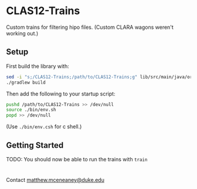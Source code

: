 # CLAS12-Trains

Custom trains for filtering hipo files.  (Custom CLARA wagons weren't working out.)

## Setup

First build the library with:
```bash
sed -i "s;/CLAS12-Trains;/path/to/CLAS12-Trains;g" lib/src/main/java/org/jlab/trains/*.java
./gradlew build
```
Then add the following to your startup script:
```bash
pushd /path/to/CLAS12-Trains >> /dev/null
source ./bin/env.sh
popd >> /dev/null
```
(Use `./bin/env.csh` for c shell.)

## Getting Started
TODO: You should now be able to run the trains with ```train```

#

Contact matthew.mceneaney@duke.edu
